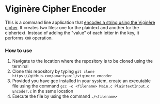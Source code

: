 # Viginère Cipher Encoder
This is a command line application that [encodes a string using the Viginère cipher](https://www.coursera.org/learn/cryptography/supplement/7mgaE/programming-assignment-1). It creates two files: one for the plaintext and another for the ciphertext. Instead of adding the "value" of each letter in the key, it performs `XOR` operation.

### How to use
1. Navigate to the location where the repository is to be cloned using the terminal
2. Clone this repository by typing `git clone https://github.com/amartyanil/viginere_encoder`
3. Provided you have gcc installed in your system, create an executable file using the command `gcc -o <filename> Main.c PlaintextInput.c Encoder.c`   in the same location
4. Execute the file by using the command `./<filename>`
